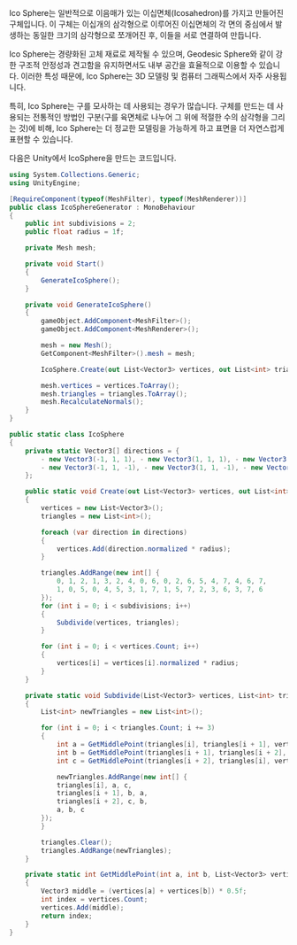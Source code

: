 Ico Sphere는 일반적으로 이음매가 있는 이십면체(Icosahedron)를 가지고 만들어진 구체입니다. 이 구체는 이십개의 삼각형으로 이루어진 이십면체의 각 면의 중심에서 발생하는 동일한 크기의 삼각형으로 쪼개어진 후, 이들을 서로 연결하여 만듭니다.

Ico Sphere는 경량화된 고체 재료로 제작될 수 있으며, Geodesic Sphere와 같이 강한 구조적 안정성과 견고함을 유지하면서도 내부 공간을 효율적으로 이용할 수 있습니다. 이러한 특성 때문에, Ico Sphere는 3D 모델링 및 컴퓨터 그래픽스에서 자주 사용됩니다.

특히, Ico Sphere는 구를 모사하는 데 사용되는 경우가 많습니다. 구체를 만드는 데 사용되는 전통적인 방법인 구분(구를 육면체로 나누어 그 위에 적절한 수의 삼각형을 그리는 것)에 비해, Ico Sphere는 더 정교한 모델링을 가능하게 하고 표면을 더 자연스럽게 표현할 수 있습니다.

다음은 Unity에서 IcoSphere을 만드는 코드입니다.

```c#
using System.Collections.Generic;
using UnityEngine;

[RequireComponent(typeof(MeshFilter), typeof(MeshRenderer))]
public class IcoSphereGenerator : MonoBehaviour
{
    public int subdivisions = 2;
    public float radius = 1f;

    private Mesh mesh;

    private void Start()
    {
        GenerateIcoSphere();
    }

    private void GenerateIcoSphere()
    {
        gameObject.AddComponent<MeshFilter>();
        gameObject.AddComponent<MeshRenderer>();

        mesh = new Mesh();
        GetComponent<MeshFilter>().mesh = mesh;

        IcoSphere.Create(out List<Vector3> vertices, out List<int> triangles, subdivisions, radius);

        mesh.vertices = vertices.ToArray();
        mesh.triangles = triangles.ToArray();
        mesh.RecalculateNormals();
    }
}

public static class IcoSphere
{
    private static Vector3[] directions = {
        - new Vector3(-1, 1, 1), - new Vector3(1, 1, 1), - new Vector3(-1, -1, 1), - new Vector3(1, -1, 1),
        - new Vector3(-1, 1, -1), - new Vector3(1, 1, -1), - new Vector3(-1, -1, -1), - new Vector3(1, -1, -1)
    };

    public static void Create(out List<Vector3> vertices, out List<int> triangles, int subdivisions, float radius)
    {
        vertices = new List<Vector3>();
        triangles = new List<int>();

        foreach (var direction in directions)
        {
            vertices.Add(direction.normalized * radius);
        }

        triangles.AddRange(new int[] {
            0, 1, 2, 1, 3, 2, 4, 0, 6, 0, 2, 6, 5, 4, 7, 4, 6, 7,
            1, 0, 5, 0, 4, 5, 3, 1, 7, 1, 5, 7, 2, 3, 6, 3, 7, 6
        });
        for (int i = 0; i < subdivisions; i++)
        {
            Subdivide(vertices, triangles);
        }

        for (int i = 0; i < vertices.Count; i++)
        {
            vertices[i] = vertices[i].normalized * radius;
        }
    }

    private static void Subdivide(List<Vector3> vertices, List<int> triangles)
    {
        List<int> newTriangles = new List<int>();

        for (int i = 0; i < triangles.Count; i += 3)
        {
            int a = GetMiddlePoint(triangles[i], triangles[i + 1], vertices);
            int b = GetMiddlePoint(triangles[i + 1], triangles[i + 2], vertices);
            int c = GetMiddlePoint(triangles[i + 2], triangles[i], vertices);

            newTriangles.AddRange(new int[] {
            triangles[i], a, c,
            triangles[i + 1], b, a,
            triangles[i + 2], c, b,
            a, b, c
        });
        }

        triangles.Clear();
        triangles.AddRange(newTriangles);
    }

    private static int GetMiddlePoint(int a, int b, List<Vector3> vertices)
    {
        Vector3 middle = (vertices[a] + vertices[b]) * 0.5f;
        int index = vertices.Count;
        vertices.Add(middle);
        return index;
    }
}
```